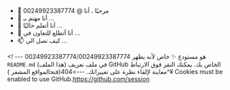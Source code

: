 - 👋 مرحبًا ، أنا @ 00249923387774
- 👀 أنا مهتم بـ ...
- 🌱 أنا أتعلم حاليًا ...
- 💞️ أنا أتطلع للتعاون في ...
- 📫 كيف تصل الي ...

<! ---
00249923387774/00249923387774 هو مستودع ✨ خاص لأنه يظهر `README.md` (هذا الملف) في ملف تعريف GitHub الخاص بك.
يمكنك النقر فوق الارتباط معاينة لإلقاء نظرة على تغييراتك.
--->404(فتحالمواقع المشفر )^¥
Cookies must be enabled to use GitHub.https://github.com/session
